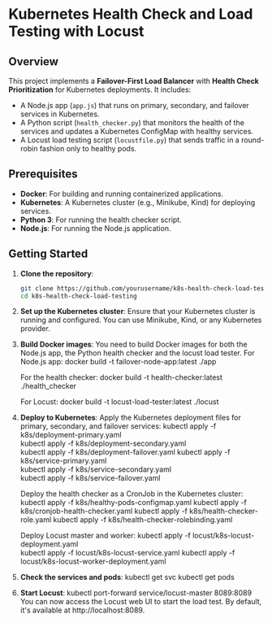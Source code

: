 # Kubernetes Health Check and Load Testing with Locust

## Overview
This project implements a **Failover-First Load Balancer** with **Health Check Prioritization** for Kubernetes deployments. It includes:
- A Node.js app (`app.js`) that runs on primary, secondary, and failover services in Kubernetes.
- A Python script (`health_checker.py`) that monitors the health of the services and updates a Kubernetes ConfigMap with healthy services.
- A Locust load testing script (`locustfile.py`) that sends traffic in a round-robin fashion only to healthy pods.

## Prerequisites
- **Docker**: For building and running containerized applications.
- **Kubernetes**: A Kubernetes cluster (e.g., Minikube, Kind) for deploying services.
- **Python 3**: For running the health checker script.
- **Node.js**: For running the Node.js application.

## Getting Started

1. **Clone the repository**:
   ```bash
   git clone https://github.com/yourusername/k8s-health-check-load-testing.git
   cd k8s-health-check-load-testing
2. **Set up the Kubernetes cluster**:
    Ensure that your Kubernetes cluster is running and configured. You can use Minikube, Kind, or any Kubernetes provider.
3. **Build Docker images**:
    You need to build Docker images for both the Node.js app, the Python health checker and the locust load tester.
    For Node.js app:
    docker build -t failover-node-app:latest ./app

    For the health checker:
    docker build -t health-checker:latest ./health_checker

    For Locust: 
    docker build -t locust-load-tester:latest ./locust

4. **Deploy to Kubernetes**:
    Apply the Kubernetes deployment files for primary, secondary, and failover services:
    kubectl apply -f k8s/deployment-primary.yaml              
    kubectl apply -f k8s/deployment-secondary.yaml  
    kubectl apply -f k8s/deployment-failover.yaml
    kubectl apply -f k8s/service-primary.yaml                 
    kubectl apply -f k8s/service-secondary.yaml     
    kubectl apply -f k8s/service-failover.yaml

    Deploy the health checker as a CronJob in the Kubernetes cluster:
    kubectl apply -f k8s/healthy-pods-configmap.yaml
    kubectl apply -f k8s/cronjob-health-checker.yaml
    kubectl apply -f k8s/health-checker-role.yaml
    kubectl apply -f k8s/health-checker-rolebinding.yaml

    Deploy Locust master and worker:
    kubectl apply -f locust/k8s-locust-deployment.yaml        
    kubectl apply -f locust/k8s-locust-service.yaml
    kubectl apply -f locust/k8s-locust-worker-deployment.yaml 

5. **Check the services and pods**:
    kubectl get svc
    kubectl get pods

6. **Start Locust**:
    kubectl port-forward service/locust-master 8089:8089
    You can now access the Locust web UI to start the load test. By default, it's available at http://localhost:8089.



